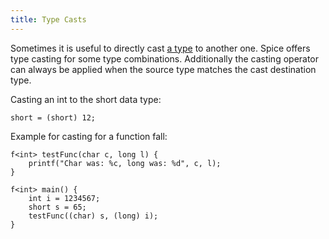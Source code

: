 ```yaml
---
title: Type Casts
---
```


Sometimes it is useful to directly cast [a type](../data-types) to another one. Spice offers type casting for some type combinations. Additionally the casting operator can always be applied when the source type matches the cast destination type.

Casting an int to the short data type:
```spice
short = (short) 12;
```

Example for casting for a function fall:
```spice
f<int> testFunc(char c, long l) {
    printf("Char was: %c, long was: %d", c, l);
}

f<int> main() {
    int i = 1234567;
    short s = 65;
    testFunc((char) s, (long) i);
}
```